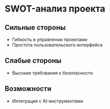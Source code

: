 # SWOT-анализ проекта

## Сильные стороны

- Гибкость в управлении проектами
- Простота пользовательского интерфейса

## Слабые стороны

- Высокие требования к безопасности

## Возможности

- Интеграция с AI-инструментами
